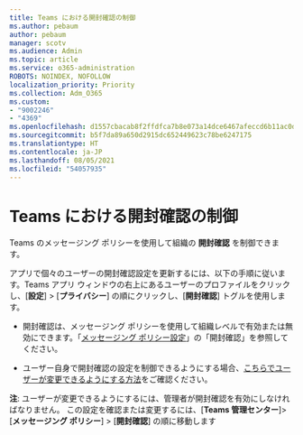 ```yaml
---
title: Teams における開封確認の制御
ms.author: pebaum
author: pebaum
manager: scotv
ms.audience: Admin
ms.topic: article
ms.service: o365-administration
ROBOTS: NOINDEX, NOFOLLOW
localization_priority: Priority
ms.collection: Adm_O365
ms.custom:
- "9002246"
- "4369"
ms.openlocfilehash: d1557cbacab8f2ffdfca7b8e073a14dce6467afeccd6b11ac0da3ce556e1fa3f
ms.sourcegitcommit: b5f7da89a650d2915dc652449623c78be6247175
ms.translationtype: HT
ms.contentlocale: ja-JP
ms.lasthandoff: 08/05/2021
ms.locfileid: "54057935"
---
```

# <a name="controlling-read-receipts-in-teams"></a>Teams における開封確認の制御

Teams のメッセージング ポリシーを使用して組織の **開封確認** を制御できます。

アプリで個々のユーザーの開封確認設定を更新するには、以下の手順に従います。Teams アプリ ウィンドウの右上にあるユーザーのプロファイルをクリックし、[**設定**] > [**プライバシー**] の順にクリックし、[**開封確認**] トグルを使用します。

- 開封確認は、メッセージング ポリシーを使用して組織レベルで有効または無効にできます。「[メッセージング ポリシー設定](https://docs.microsoft.com/microsoftteams/messaging-policies-in-teams#messaging-policy-settings)」の「開封確認」を参照してください。

- ユーザー自身で開封確認の設定を制御できるようにする場合、[こちらでユーザーが変更できるようにする方法](https://docs.microsoft.com/microsoftteams/messaging-policies-in-teams#messaging-policy-settings)をご確認ください。 

**注**: ユーザーが変更できるようにするには、管理者が開封確認を有効にしなければなりません。 この設定を確認または変更するには、[**Teams 管理センター**]> [**メッセージング ポリシー**] > [**開封確認**] の順に移動します

